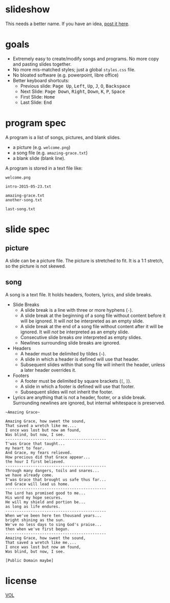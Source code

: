 slideshow
=========

This needs a better name. If you have an idea, [post it here](https://github.com/ArtskydJ/slideshow/issues/1).

# goals

- Extremely easy to create/modify songs and programs. No more copy and pasting slides together.
- No more mis-matched styles; just a global `styles.css` file.
- No bloated software (e.g. powerpoint, libre office)
- Better keyboard shortcuts:
	- Previous slide: <kbd>Page Up</kbd>, <kbd>Left</kbd>, <kbd>Up</kbd>, <kbd>J</kbd>, <kbd>O</kbd>, <kbd>Backspace</kbd>
	- Next Slide: <kbd>Page Down</kbd>, <kbd>Right</kbd>, <kbd>Down</kbd>, <kbd>K</kbd>, <kbd>P</kbd>, <kbd>Space</kbd>
	- First Slide: <kbd>Home</kbd>
	- Last Slide: <kbd>End</kbd>

# program spec

A program is a list of songs, pictures, and blank slides.

- a picture (e.g. `welcome.png`)
- a song file (e.g. `amazing-grace.txt`)
- a blank slide (blank line).

A program is stored in a text file like:

```
welcome.png

intro-2015-05-23.txt

amazing-grace.txt
another-song.txt

last-song.txt
```



# slide spec

## picture

A slide can be a picture file. The picture is stretched to fit. It is a 1:1 stretch, so the picture is not skewed.

## song

A song is a text file. It holds headers, footers, lyrics, and slide breaks.

- Slide Breaks
	- A slide break is a line with three or more hyphens (`-`).
	- A slide break at the beginning of a song file without content before it will be ignored. It will *not* be interpreted as an empty slide.
	- A slide break at the end of a song file without content after it will be ignored. It will *not* be interpreted as an empty slide.
	- Consecutive slide breaks *are* interpreted as empty slides.
	- Newlines surrounding slide breaks are ignored.
- Headers
	- A header must be delimited by tildes (`~`).
	- A slide in which a header is defined will use that header.
	- Subsequent slides within that song file will inherit the header, unless a later header overrides it.
- Footers
	- A footer must be delimited by square brackets (`[`, `]`).
	- A slide in which a footer is defined will use that footer.
	- Subsequent slides will not inherit the footer.
- Lyrics are anything that is not a header, footer, or a slide break. Surrounding newlines are ignored, but internal whitespace is preserved.

```
~Amazing Grace~

Amazing Grace, how sweet the sound,
That saved a wretch like me....
I once was lost but now am found,
Was blind, but now, I see.
--------------------------------------------
T'was Grace that taught...
my heart to fear.
And Grace, my fears relieved.
How precious did that Grace appear...
the hour I first believed.
--------------------------------------------
Through many dangers, toils and snares...
we have already come.
T'was Grace that brought us safe thus far...
and Grace will lead us home.
--------------------------------------------
The Lord has promised good to me...
His word my hope secures.
He will my shield and portion be...
as long as life endures.
--------------------------------------------
When we've been here ten thousand years...
bright shining as the sun.
We've no less days to sing God's praise...
then when we've first begun.
--------------------------------------------
Amazing Grace, how sweet the sound,
That saved a wretch like me....
I once was lost but now am found,
Was blind, but now, I see.

[Public Domain maybe]
```

# license

[VOL](http://veryopenlicense.com)
